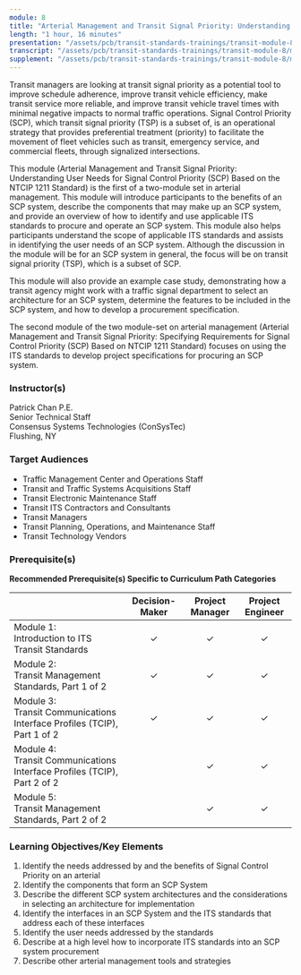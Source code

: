 ```yaml
---
module: 8
title: "Arterial Management and Transit Signal Priority: Understanding User Needs for Signal Control Priority (SCP) Based on NTCIP 1211 Standard - Part 1 of 2"
length: "1 hour, 16 minutes"
presentation: "/assets/pcb/transit-standards-trainings/transit-module-8/mt8ppt.pdf"
transcript: "/assets/pcb/transit-standards-trainings/transit-module-8/mt8trans.pdf"
supplement: "/assets/pcb/transit-standards-trainings/transit-module-8/mt8sup.pdf"
---
```

Transit managers are looking at transit signal priority as a potential tool to improve schedule adherence, improve transit vehicle efficiency, make transit service more reliable, and improve transit vehicle travel times with minimal negative impacts to normal traffic operations. Signal Control Priority (SCP), which transit signal priority (TSP) is a subset of, is an operational strategy that provides preferential treatment (priority) to facilitate the movement of fleet vehicles such as transit, emergency service, and commercial fleets, through signalized intersections.

This module (Arterial Management and Transit Signal Priority: Understanding User Needs for Signal Control Priority (SCP) Based on the NTCIP 1211 Standard) is the first of a two-module set in arterial management. This module will introduce participants to the benefits of an SCP system, describe the components that may make up an SCP system, and provide an overview of how to identify and use applicable ITS standards to procure and operate an SCP system. This module also helps participants understand the scope of applicable ITS standards and assists in identifying the user needs of an SCP system. Although the discussion in the module will be for an SCP system in general, the focus will be on transit signal priority (TSP), which is a subset of SCP.

This module will also provide an example case study, demonstrating how a transit agency might work with a traffic signal department to select an architecture for an SCP system, determine the features to be included in the SCP system, and how to develop a procurement specification.

The second module of the two module-set on arterial management (Arterial Management and Transit Signal Priority: Specifying Requirements for Signal Control Priority (SCP) Based on NTCIP 1211 Standard) focuses on using the ITS standards to develop project specifications for procuring an SCP system.

### Instructor(s)
Patrick Chan P.E.  
Senior Technical Staff  
Consensus Systems Technologies (ConSysTec)  
Flushing, NY

### Target Audiences
* Traffic Management Center and Operations Staff
* Transit and Traffic Systems Acquisitions Staff
* Transit Electronic Maintenance Staff
* Transit ITS Contractors and Consultants
* Transit Managers
* Transit Planning, Operations, and Maintenance Staff
* Transit Technology Vendors

### Prerequisite(s)
**Recommended Prerequisite(s) Specific to Curriculum Path Categories**

| | Decision-Maker | Project Manager | Project Engineer |
|---|:---:|:---:|:---:|
| Module 1:<br>Introduction to ITS Transit Standards | ✓ | ✓ | ✓ |
| Module 2:<br>Transit Management Standards, Part 1 of 2 | ✓ | ✓ | ✓ |
| Module 3:<br>Transit Communications Interface Profiles (TCIP), Part 1 of 2 | ✓ | ✓ | ✓ |
| Module 4:<br>Transit Communications Interface Profiles (TCIP), Part 2 of 2 | | ✓ | ✓ |
| Module 5:<br>Transit Management Standards, Part 2 of 2 | | ✓ | ✓ |

### Learning Objectives/Key Elements
1. Identify the needs addressed by and the benefits of Signal Control Priority on an arterial
2. Identify the components that form an SCP System
3. Describe the different SCP system architectures and the considerations in selecting an architecture for implementation
4. Identify the interfaces in an SCP System and the ITS standards that address each of these interfaces
5. Identify the user needs addressed by the standards
6. Describe at a high level how to incorporate ITS standards into an SCP system procurement
7. Describe other arterial management tools and strategies
